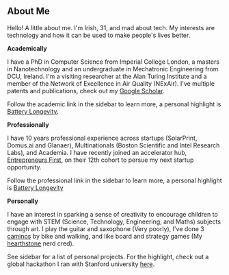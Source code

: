 ## About Me


Hello! A little about me. I'm Irish, 31, and mad about tech. My interests are technology and how it can be used to make people's lives better. 

**Academically** 

I have a PhD in Computer Science from Imperial College London, a masters in Nanotechnology and an undergraduate in Mechatronic Engineering from DCU, Ireland. I'm a visiting researcher at the Alan Turing Institute and a member of the Network of Excellence in Air Quality (NExAir). I've multiple patents and publications, check out my [Google Scholar](https://scholar.google.com.sg/citations?user=FFjIW-wAAAAJ&hl=en).

Follow the academic link in the sidebar to learn more, a personal highlight is [Battery Longevity](https://www.wikipedia.org). 

**Professionally** 

I have 10 years professional experience across startups (SolarPrint, Domus.ai and Glanaer), Multinationals (Boston Scientific and Intel Research Labs), and Academia. I have recently joined an accelerator hub, [Entrepreneurs First](https://www.joinef.com), on their 12th cohort to persue my next startup opportunity. 

Follow the professional link in the sidebar to learn more, a personal highlight is [Battery Longevity](https://www.wikipedia.org)

**Personally** 

I have an interest in sparking a sense of creativity to encourage children to engage with STEM (Science, Technology, Engineering, and Maths) subjects through art. I play the guitar and saxophone (Very poorly), I've done 3 [caminos](https://www.wikipedia.org) by bike and walking, and like board and strategy games (My [hearthstone](https://www.hsreplay.net) nerd cred). 

See sidebar for a list of personal projects. For the highlight, check out a global hackathon I ran with Stanford university [here](https://www.wikipedia.org).